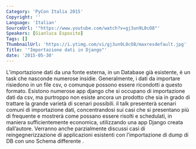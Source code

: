 ```yaml
---
Category: 'PyCon Italia 2015'
Copyright: ''
Language: 'Italian'
SourceUrl: '"https://www.youtube.com/watch?v=gj3un9L8cO8"'
Speakers: [Gianluca Esposito]
Tags: []
ThumbnailUrl: 'https://i.ytimg.com/vi/gj3un9L8cO8/maxresdefault.jpg'
Title: '"Importazione dati in Django"'
date: '2015-05-30'
---
```

L’importazione dati da una fonte esterna, in un Database già esistente, è un task che nasconde numerose insidie.
Generalmente, i dati da importare risiedono in un file csv, o comunque possono essere ricondotti a questo formato.
Esistono numerose app django che si occupano di importazione dati da csv, ma purtroppo non esiste ancora un prodotto che sia in grado di trattare la grande varietà di scenari possibili.
il talk presenterà scenari comuni di importazione dati, concentrandosi sui casi che si presentano più di frequente e mostrerà come possano essere risolti e schedulati, in maniera sufficientemente economica, utilizzando una app Django creata dall’autore. 
Verranno anche parzialmente discussi casi di reingegnerizzazione di applicazioni esistenti con l’importazione di dump di DB con uno Schema differente .
